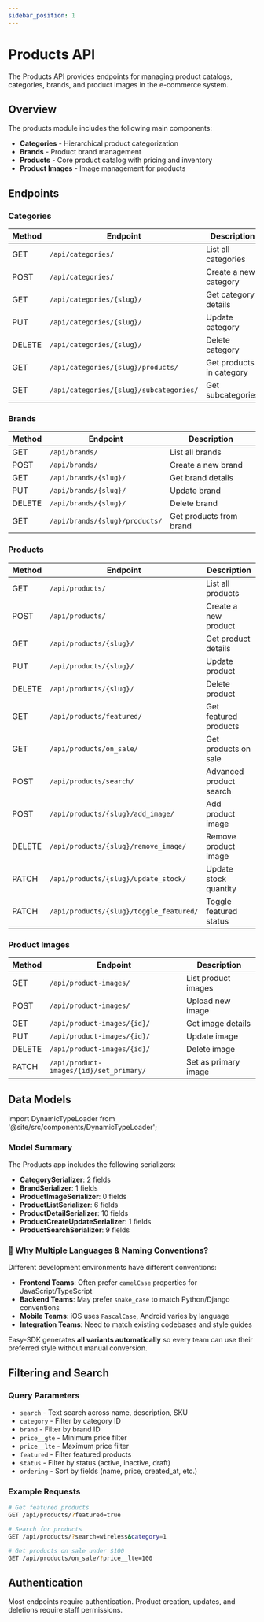 ```yaml
---
sidebar_position: 1
---
```


# Products API

The Products API provides endpoints for managing product catalogs, categories, brands, and product images in the e-commerce system.

## Overview

The products module includes the following main components:

- **Categories** - Hierarchical product categorization
- **Brands** - Product brand management  
- **Products** - Core product catalog with pricing and inventory
- **Product Images** - Image management for products

## Endpoints

### Categories

| Method | Endpoint | Description |
|--------|----------|-------------|
| GET | `/api/categories/` | List all categories |
| POST | `/api/categories/` | Create a new category |
| GET | `/api/categories/{slug}/` | Get category details |
| PUT | `/api/categories/{slug}/` | Update category |
| DELETE | `/api/categories/{slug}/` | Delete category |
| GET | `/api/categories/{slug}/products/` | Get products in category |
| GET | `/api/categories/{slug}/subcategories/` | Get subcategories |

### Brands

| Method | Endpoint | Description |
|--------|----------|-------------|
| GET | `/api/brands/` | List all brands |
| POST | `/api/brands/` | Create a new brand |
| GET | `/api/brands/{slug}/` | Get brand details |
| PUT | `/api/brands/{slug}/` | Update brand |
| DELETE | `/api/brands/{slug}/` | Delete brand |
| GET | `/api/brands/{slug}/products/` | Get products from brand |

### Products

| Method | Endpoint | Description |
|--------|----------|-------------|
| GET | `/api/products/` | List all products |
| POST | `/api/products/` | Create a new product |
| GET | `/api/products/{slug}/` | Get product details |
| PUT | `/api/products/{slug}/` | Update product |
| DELETE | `/api/products/{slug}/` | Delete product |
| GET | `/api/products/featured/` | Get featured products |
| GET | `/api/products/on_sale/` | Get products on sale |
| POST | `/api/products/search/` | Advanced product search |
| POST | `/api/products/{slug}/add_image/` | Add product image |
| DELETE | `/api/products/{slug}/remove_image/` | Remove product image |
| PATCH | `/api/products/{slug}/update_stock/` | Update stock quantity |
| PATCH | `/api/products/{slug}/toggle_featured/` | Toggle featured status |

### Product Images

| Method | Endpoint | Description |
|--------|----------|-------------|
| GET | `/api/product-images/` | List product images |
| POST | `/api/product-images/` | Upload new image |
| GET | `/api/product-images/{id}/` | Get image details |
| PUT | `/api/product-images/{id}/` | Update image |
| DELETE | `/api/product-images/{id}/` | Delete image |
| PATCH | `/api/product-images/{id}/set_primary/` | Set as primary image |

## Data Models

import DynamicTypeLoader from '@site/src/components/DynamicTypeLoader';

<DynamicTypeLoader 
  appName="products"
  title="Products App Data Models"
  showAllVariants={false}
/>

### Model Summary

The Products app includes the following serializers:
- **CategorySerializer**: 2 fields
- **BrandSerializer**: 1 fields  
- **ProductImageSerializer**: 0 fields
- **ProductListSerializer**: 6 fields
- **ProductDetailSerializer**: 10 fields
- **ProductCreateUpdateSerializer**: 1 fields
- **ProductSearchSerializer**: 9 fields

### 🎯 Why Multiple Languages & Naming Conventions?

Different development environments have different conventions:

- **Frontend Teams**: Often prefer `camelCase` properties for JavaScript/TypeScript
- **Backend Teams**: May prefer `snake_case` to match Python/Django conventions  
- **Mobile Teams**: iOS uses `PascalCase`, Android varies by language
- **Integration Teams**: Need to match existing codebases and style guides

Easy-SDK generates **all variants automatically** so every team can use their preferred style without manual conversion.

## Filtering and Search

### Query Parameters

- `search` - Text search across name, description, SKU
- `category` - Filter by category ID
- `brand` - Filter by brand ID  
- `price__gte` - Minimum price filter
- `price__lte` - Maximum price filter
- `featured` - Filter featured products
- `status` - Filter by status (active, inactive, draft)
- `ordering` - Sort by fields (name, price, created_at, etc.)

### Example Requests

```bash
# Get featured products
GET /api/products/?featured=true

# Search for products
GET /api/products/?search=wireless&category=1

# Get products on sale under $100
GET /api/products/on_sale/?price__lte=100
```

## Authentication

Most endpoints require authentication. Product creation, updates, and deletions require staff permissions.